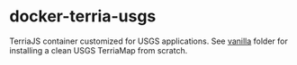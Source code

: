 # docker-terria-usgs
TerriaJS container customized for USGS applications. See [vanilla](https://github.com/rsignell-usgs/docker-terria-usgs/tree/master/vanilla) folder for installing a clean USGS TerriaMap from scratch. 
